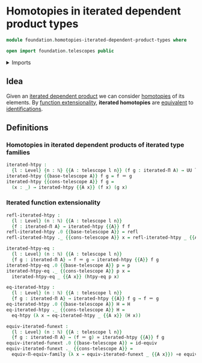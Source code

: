 # Homotopies in iterated dependent product types

```agda
module foundation.homotopies-iterated-dependent-product-types where

open import foundation.telescopes public
```

<details><summary>Imports</summary>

```agda
open import elementary-number-theory.natural-numbers

open import foundation.function-extensionality
open import foundation.iterated-dependent-product-types
open import foundation.universe-levels

open import foundation-core.contractible-types
open import foundation-core.equivalences
open import foundation-core.functoriality-dependent-function-types
open import foundation-core.identity-types
open import foundation-core.propositions
open import foundation-core.truncated-types
open import foundation-core.truncation-levels
```

</details>

## Idea

Given an
[iterated dependent product](foundation.iterated-dependent-product-types.md) we
can consider [homotopies](foundation-core.homotopies.md) of its elements. By
[function extensionality](foundation.function-extensionality.md), **iterated
homotopies** are [equivalent](foundation-core.equivalences.md) to
[identifications](foundation-core.identity-types.md).

## Definitions

### Homotopies in iterated dependent products of iterated type families

```agda
iterated-htpy :
  {l : Level} {n : ℕ} {{A : telescope l n}} (f g : iterated-Π A) → UU l
iterated-htpy {{base-telescope A}} f g = f ＝ g
iterated-htpy {{cons-telescope A}} f g =
  (x : _) → iterated-htpy {{A x}} (f x) (g x)
```

### Iterated function extensionality

```agda
refl-iterated-htpy :
  {l : Level} (n : ℕ) {{A : telescope l n}}
  {f : iterated-Π A} → iterated-htpy {{A}} f f
refl-iterated-htpy .0 {{base-telescope A}} = refl
refl-iterated-htpy ._ {{cons-telescope A}} x = refl-iterated-htpy _ {{A x}}

iterated-htpy-eq :
  {l : Level} (n : ℕ) {{A : telescope l n}}
  {f g : iterated-Π A} → f ＝ g → iterated-htpy {{A}} f g
iterated-htpy-eq .0 {{base-telescope A}} p = p
iterated-htpy-eq ._ {{cons-telescope A}} p x =
  iterated-htpy-eq _ {{A x}} (htpy-eq p x)

eq-iterated-htpy :
  {l : Level} (n : ℕ) {{A : telescope l n}}
  {f g : iterated-Π A} → iterated-htpy {{A}} f g → f ＝ g
eq-iterated-htpy .0 {{base-telescope A}} H = H
eq-iterated-htpy ._ {{cons-telescope A}} H =
  eq-htpy (λ x → eq-iterated-htpy _ {{A x}} (H x))

equiv-iterated-funext :
  {l : Level} (n : ℕ) {{A : telescope l n}}
  {f g : iterated-Π A} → (f ＝ g) ≃ iterated-htpy {{A}} f g
equiv-iterated-funext .0 {{base-telescope A}} = id-equiv
equiv-iterated-funext ._ {{cons-telescope A}} =
  equiv-Π-equiv-family (λ x → equiv-iterated-funext _ {{A x}}) ∘e equiv-funext
```
